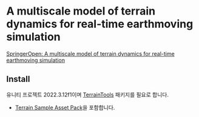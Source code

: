 # A multiscale model of terrain dynamics for real-time earthmoving simulation

[SpringerOpen: A multiscale model of terrain dynamics for real-time earthmoving simulation](https://amses-journal.springeropen.com/articles/10.1186/s40323-021-00196-3)

## Install

유니티 프로젝트 2022.3.12f1이며 [TerrainTools](https://docs.unity3d.com/Packages/com.unity.terrain-tools@5.0/manual/index.html) 패키지를 필요로 합니다.

* [Terrain Sample Asset Pack](https://assetstore.unity.com/packages/3d/environments/landscapes/terrain-sample-asset-pack-145808)을 포함합니다.